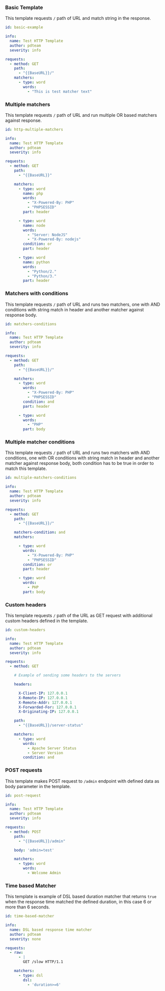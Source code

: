 ### Basic Template

This template requests `/` path of URL and match string in the response.


```yaml
id: basic-example

info:
  name: Test HTTP Template
  author: pdteam
  severity: info

requests:
  - method: GET
    path:
      - "{{BaseURL}}/"
    matchers:
      - type: word
        words:
          - "This is test matcher text"
```

### Multiple matchers

This template requests `/` path of URL and run multiple OR based matchers against response.


```yaml
id: http-multiple-matchers

info:
  name: Test HTTP Template
  author: pdteam
  severity: info

requests:
  - method: GET
    path:
      - "{{BaseURL}}"

    matchers:
      - type: word
        name: php
        words:
          - "X-Powered-By: PHP"
          - "PHPSESSID"
        part: header

      - type: word
        name: node
        words:
          - "Server: NodeJS"
          - "X-Powered-By: nodejs"
        condition: or
        part: header

      - type: word
        name: python
        words:
          - "Python/2."
          - "Python/3."
        part: header
```

### Matchers with conditions

This template requests `/` path of URL and runs two matchers, one with AND conditions with string match in header and another matcher against response body.


```yaml
id: matchers-conditions

info:
  name: Test HTTP Template
  author: pdteam
  severity: info

requests:
  - method: GET
    path:
      - "{{BaseURL}}/"

    matchers:
      - type: word
        words:
          - "X-Powered-By: PHP"
          - "PHPSESSID"
        condition: and
        part: header

      - type: word
        words:
          - "PHP"
        part: body
```

### Multiple matcher conditions

This template requests `/` path of URL and runs two matchers with AND conditions, one with OR conditions with string match in header and another matcher against response body, both condition has to be true in order to match this template.

```yaml
id: multiple-matchers-conditions

info:
  name: Test HTTP Template
  author: pdteam
  severity: info

requests:
  - method: GET
    path:
      - "{{BaseURL}}/"

    matchers-condition: and
    matchers:

      - type: word
        words:
          - "X-Powered-By: PHP"
          - "PHPSESSID"
        condition: or
        part: header

      - type: word
        words:
          - PHP
        part: body
```

### Custom headers

This template requests `/` path of the URL as GET request with additional custom headers defined in the template.   

```yaml
id: custom-headers

info:
  name: Test HTTP Template
  author: pdteam
  severity: info

requests:
  - method: GET

    # Example of sending some headers to the servers

    headers:

      X-Client-IP: 127.0.0.1
      X-Remote-IP: 127.0.0.1
      X-Remote-Addr: 127.0.0.1
      X-Forwarded-For: 127.0.0.1
      X-Originating-IP: 127.0.0.1

    path:
      - "{{BaseURL}}/server-status"

    matchers:
      - type: word
        words:
          - Apache Server Status
          - Server Version
        condition: and
```

### POST requests

This template makes POST request to `/admin` endpoint with defined data as body parameter in the template.   



```yaml
id: post-request

info:
  name: Test HTTP Template
  author: pdteam
  severity: info

requests:
  - method: POST
    path:
      - "{{BaseURL}}/admin"

    body: 'admin=test'

    matchers:
      - type: word
        words:
          - Welcome Admin
```

### Time based Matcher

This template is example of DSL based duration matcher that returns `true` when the response time matched the defined duration, in this case 6 or more than 6 seconds.

```yaml
id: time-based-matcher

info:
  name: DSL based response time matcher
  author: pdteam
  severity: none

requests:
  - raw:
      - |
        GET /slow HTTP/1.1

    matchers:
      - type: dsl
        dsl:
          - 'duration>=6'
```